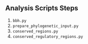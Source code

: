 ## Analysis Scripts Steps
1. `bbh.py`
2. `prepare_phylogenetic_input.py`
2. `conserved_regions.py`
3. `conserved_regulatory_regions.py`
